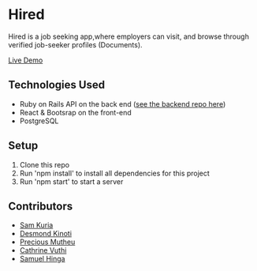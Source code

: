 # Hired

Hired is a job seeking app,where employers can visit, and browse through verified job-seeker profiles (Documents).


[Live Demo]()



## Technologies Used
* Ruby on Rails API on the back end ([see the backend repo here](https://github.com/esthercate/hired-api))
* React & Bootsrap on the front-end
* PostgreSQL

## Setup

1. Clone this repo
2. Run 'npm install' to install all dependencies for this project
3. Run 'npm start' to start a server


## Contributors

- [Sam Kuria](https://github.com/qurriahSam)
- [Desmond Kinoti](https://github.com/desmond107)
- [Precious Mutheu](https://github.com/mutheuprecious)
- [Cathrine Vuthi](https://github.com/esthercate)
- [Samuel Hinga](https://github.com/SKHinga)

